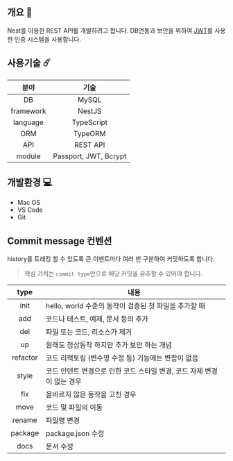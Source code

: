 ## 개요 📝
Nest를 이용한 REST API를 개발하려고 합니다.
DB연동과 보안을 위하여 [JWT](https://jwt.io/)를 사용한 인증 시스템을 사용합니다.
## 사용기술 ☄️
|분야|기술|
|:---:|:---:|
|DB|MySQL|
|framework|NestJS|
|language|TypeScript|
|ORM|TypeORM|
|API|REST API|
|module|Passport, JWT, Bcrypt|
## 개발환경 💻
- Mac OS
- VS Code
- Git
## Commit message 컨벤션
history를 트래킹 할 수 있도록 큰 이벤트마다 여러 번 구분하여 커밋하도록 합니다.
> 핵심 가치는 `commit type`만으로 해당 커밋을 유추할 수 있어야 합니다.

|type|내용|
|:---:|---|
|init|hello, world 수준의 동작이 검증된 첫 파일을 추가할 때|
|add|코드나 테스트, 예제, 문서 등의 추가|
|del|파일 또는 코드, 리소스가 제거|
|up|원래도 정상동작 하지만 추가 보안 하는 개념|
|refactor|코드 리팩토링 (변수명 수정 등) 기능에는 변함이 없음|
|style|코드 인덴트 변경으로 인한 코드 스타일 변경, 코드 자체 변경이 없는 경우|
|fix|올바르지 않은 동작을 고친 경우|
|move|코드 및 파일의 이동|
|rename|파일명 변경|
|package|package.json 수정|
|docs|문서 수정|
